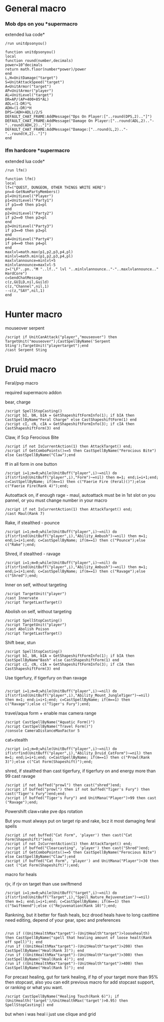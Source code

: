 
# General macro

### Mob dps on you *supermacro
extended lua code*
```
/run unitdpsonyou()
```

```
function unitdpsonyou()
local
function round(number,decimals)
power=10^decimals
return math.floor(number*power)/power
end
L,H=UnitDamage("target")
S=UnitAttackSpeed("target")
A=UnitArmor("target")
AP=UnitArmor("player")
AL=UnitLevel("target")
DR=AP/(AP+400+85*AL)
ADL=(1-DR)*L
ADH=(1-DR)*H
DPS=(ADH+ADL)/2/S
DEFAULT_CHAT_FRAME:AddMessage("Dps On Player:["..round(DPS,2).."]")
DEFAULT_CHAT_FRAME:AddMessage("Damage On Player:["..round(ADL,2).."-"..round(ADH,2).."]")
DEFAULT_CHAT_FRAME:AddMessage("Damage:["..round(L,2).."-"..round(H,2).."]")
end
```

### lfm hardcore *supermacro
extended lua code*

```
/run lfm()
```

```
function lfm()
local
lf=("QUEST, DUNGEON, OTHER THINGS WRITE HERE")
pn=4-GetNumPartyMembers()
pl=UnitLevel("Player")
p1=UnitLevel("Party1")
if p1==0 then p1=pl
end
p2=UnitLevel("Party2")
if p2==0 then p2=pl
end
p3=UnitLevel("Party3")
if p3==0 then p3=pl
end
p4=UnitLevel("Party4")
if p4==0 then p4=pl
end
maxlvl=math.max(p1,p2,p3,p4,pl)
minlvl=math.min(p1,p2,p3,p4,pl)
maxlvlannounce=minlvl+5
minlvlannounce=maxlvl-5
z=("LF"..pn.."M "..lf.." lvl "..minlvlannounce.."-"..maxlvlannounce.." HardCore")
c=SendChatMessage
c(z,GUILD,nil,Guild)
c(z,"Channel",nil,1)
--c(z,"SAY",nil,1)
end
```

# Hunter macro
mouseover serpent

```
/script if UnitCanAttack("player","mouseover") then TargetUnit("mouseover");CastSpellByName('Serpent Sting');TargetUnit("playertarget");end
/cast Serpent Sting
```


# Druid macro
Feral/pvp macro



required supermacro addon


bear, charge
```
/script SpellStopCasting()
/script bI, bN, bIA = GetShapeshiftFormInfo(1); if bIA then CastSpellByName"Feral Charge" else CastShapeshiftForm(1) end
/script cI, cN, cIA = GetShapeshiftFormInfo(3); if cIA then CastShapeshiftForm(3) end
```
Claw, if 5cp Ferocious Bite
```
/script if not IsCurrentAction(1) then AttackTarget() end;
/script if GetComboPoints()==5 then CastSpellByName("Ferocious Bite") else CastSpellByName("Claw");end
```
ff in all form in one button
```
/script i=1;m=0;while(UnitBuff("player",i)~=nil) do if(strfind(UnitBuff("player",i),"Form")~=nil) then m=1; end;i=i+1;end; c=CastSpellByName; if(m==1) then c("Faerie Fire (Feral)()");else c("Faerie Fire(Rank 4)");end;
```
Autoattack on, if enough rage - maul, autoattack must be in 1st slot on you pannel, or you must change number in your macro
```
/script if not IsCurrentAction(1) then AttackTarget() end;
/cast Maul(Rank 7)
```
Rake, if stealthed - pounce
```
/script i=1;m=0;while(UnitBuff("player",i)~=nil) do if(strfind(UnitBuff("player",i),"Ability_Ambush")~=nil) then m=1; end;i=i+1;end; c=CastSpellByName; if(m==1) then c("Pounce");else c("Rake");end;
```
Shred, if stealthed - ravage
```
/script i=1;m=0;while(UnitBuff("player",i)~=nil) do if(strfind(UnitBuff("player",i),"Ability_Ambush")~=nil) then m=1; end;i=i+1;end; c=CastSpellByName; if(m==1) then c("Ravage");else c("Shred");end;
```
Inner on self, without targeting
```
/script TargetUnit("player")
/cast Innervate
/script TargetLastTarget()
```
Abolish on self, without targeting
```
/script SpellStopCasting()
/script TargetUnit("player")
/cast Abolish Poison
/script TargetLastTarget()
```
Shift bear, stun
```
/script SpellStopCasting()
/script bI, bN, bIA = GetShapeshiftFormInfo(1); if bIA then CastSpellByName"Bash" else CastShapeshiftForm(1) end
/script cI, cN, cIA = GetShapeshiftFormInfo(3); if cIA then CastShapeshiftForm(3) end
```
Use tigerfury, if tigerfury on than ravage
```

/script i=1;m=0;while(UnitBuff("player",i)~=nil) do if(strfind(UnitBuff("player",i),"Ability_Mount_JungleTiger")~=nil) then m=1; end;i=i+1;end; c=CastSpellByName; if(m==1) then c("Ravage");else c("Tiger's Fury");end;
```
travel/aqua form + enable max camera range
```
/script CastSpellByName("Aquatic Form()")
/script CastSpellByName("Travel Form()")
/console CameraDistanceMaxFactor 5
```
cat+stealth
```
/script i=1;m=0;while(UnitBuff("player",i)~=nil) do if(strfind(UnitBuff("player",i),"Ability_Druid_CatForm")~=nil) then m=1; end;i=i+1;end; c=CastSpellByName; if(m==1) then c("Prowl(Rank 3)");else c("Cat Form(Shapeshift)");end;
```
shred, if stealthed than cast tigerfury, if tigerfury on and energy more than 99 cast ravage
```
/script if not buffed("prowl") then cast("shred")end;
/script if buffed("prowl") then if not buffed("Tiger's Fury") then cast("Tiger's Fury")end;end;
/script if buffed("Tiger's Fury") and UnitMana("Player")>99 then cast ("Ravage");end;
```
Powershift claw+rake pve dps rotation

But you must always put on target rip and rake, bcz it most damaging feral spells
```
/script if not buffed("Cat Form", 'player') then cast("Cat Form(Shapeshift)")end;
/script if not IsCurrentAction(1) then AttackTarget() end;
/script if buffed("Clearcasting", 'player') then cast("Shred")end;
/script if GetComboPoints()==5 then CastSpellByName("Ferocious Bite") else CastSpellByName("Claw");end
/script if buffed("Cat Form", 'player') and UnitMana("Player")<30 then cast ("Cat Form(Shapeshift)");end;
```
macro for heals

rjv, if rjv on target than use swiftmend
```
/script i=1;m=0;while(UnitBuff("target",i)~=nil) do if(strfind(UnitBuff("Target",i),"Spell_Nature_Rejuvenation")~=nil) then m=1; end;i=i+1;end; c=CastSpellByName; if(m==1) then c("Swiftmend");else c("Rejuvenation(Rank 10)");end;
```
Rankning, but it better for flash heals, bcz drood heals have to long casttime need editing, depend of your gear, spec and preferences
```

/run if ((UnitHealthMax"target")-(UnitHealth"target")>loosehealth) then CastSpellByName("spell that healing amount of loose healt(Rank off spell)"); end
/run if ((UnitHealthMax"target")-(UnitHealth"target")>200) then CastSpellByName("Heal(Rank 3)"); end
/run if ((UnitHealthMax"target")-(UnitHealth"target")>300) then CastSpellByName("Heal(Rank 4)"); end
/run if ((UnitHealthMax"target")-(UnitHealth"target")>400) then CastSpellByName("Heal(Rank 5)"); end
```
For precast healing, gut for tank healing, if hp of your target more than 95% then stopcast, also you can edit previous macro for add stopcast support, or ranking or what you want.
```
/script CastSpellByName("Healing Touch(Rank 6)"); if (UnitHealth('target')/UnitHealthMax('target')>0.95) then SpellStopCasting() end
```
but when i was heal i just use clique and grid
